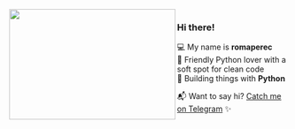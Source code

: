 <img align="left" src="https://raw.githubusercontent.com/orhun/orhun/refs/heads/master/assets/ratatui-spin-dark.gif#gh-dark-mode-only" width="300" height="200">

### Hi there!

💻 My name is **romaperec**  
🖤 Friendly Python lover with a soft spot for clean code   
🐍 Building things with **Python**

📬 Want to say hi? [Catch me on Telegram](https://t.me/romaperec ) ✨  
